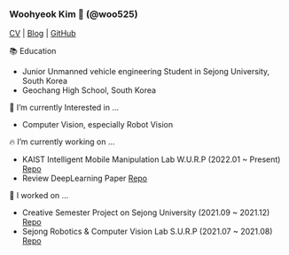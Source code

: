 ### Woohyeok Kim 👋 (@woo525)

[CV](https://github.com/woo525/woo525/blob/main/%EA%B9%80%EC%9A%B0%ED%98%81-CV.pdf) | [Blog]() | [GitHub](https://github.com/woo525)

<!--
**woo525/woo525** is a ✨ _special_ ✨ repository because its `README.md` (this file) appears on your GitHub profile.

Here are some ideas to get you started:

- 🔭 I’m currently working on ...
- 🌱 I’m currently learning ...
- 👯 I’m looking to collaborate on ...
- 🤔 I’m looking for help with ...
- 💬 Ask me about ...
- 📫 How to reach me: ...
- 😄 Pronouns: ...
- ⚡ Fun fact: ...
-->

📚 Education
- Junior Unmanned vehicle engineering Student in Sejong University, South Korea
- Geochang High School, South Korea

🌱 I’m currently Interested in ...
- Computer Vision, especially Robot Vision

🔥 I’m currently working on ...
- KAIST Intelligent Mobile Manipulation Lab W.U.R.P (2022.01 ~ Present) [Repo]()
- Review DeepLearning Paper [Repo]()

🔭 I worked on ...
- Creative Semester Project on Sejong University (2021.09 ~ 2021.12) [Repo](https://github.com/woo525/muin_DL)
- Sejong Robotics & Computer Vision Lab S.U.R.P (2021.07 ~ 2021.08) [Repo](https://github.com/sejong-rcv/2021.URP.Summer/tree/woo525/SSD300)

